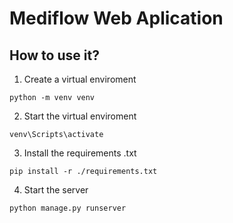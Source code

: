 # Mediflow Web Aplication

## How to use it?

1. Create a virtual enviroment

```shell
python -m venv venv
```

2. Start the virtual enviroment

```shell
venv\Scripts\activate
```

3. Install the requirements .txt

``` shell
pip install -r ./requirements.txt
```

4. Start the server

``` shell
python manage.py runserver
```
